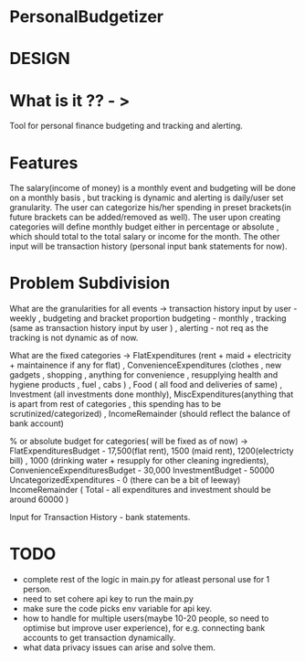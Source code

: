 # PersonalBudgetizer

# DESIGN

# What is it ?? - >
Tool for personal finance budgeting and tracking and alerting.

# Features
The salary(income of money) is a monthly event and budgeting will be done on a monthly basis , but tracking is dynamic and alerting is daily/user set granularity.
The user can  categorize his/her spending in preset brackets(in future brackets can be added/removed as well).
The user upon creating categories will define monthly budget either in percentage or absolute , which should total to the total salary or income for the month. 
The other input will be transaction history (personal input bank statements for now).

# Problem Subdivision 
What are the granularities for all events -> transaction history input by user - weekly , budgeting and bracket proportion budgeting - monthly , tracking (same as transaction history input by user ) , alerting - not req as the tracking is not dynamic as of now.

What are the fixed categories -> FlatExpenditures (rent + maid + electricity + maintainence if any for flat) , ConvenienceExpenditures (clothes , new gadgets , shopping ,  anything for convenience , resupplying health and hygiene products , fuel , cabs ) , Food ( all food  and deliveries of same) , Investment (all investments done monthly), MiscExpenditures(anything that is apart from rest of categories , this spending has to be scrutinized/categorized) , IncomeRemainder (should reflect the balance of bank account)

% or absolute budget for categories( will be fixed as of now) -> 
FlatExpendituresBudget - 17,500(flat rent), 1500 (maid rent),  1200(electricty bill) , 1000 (drinking water + resupply for other cleaning ingredients), 
ConvenienceExpendituresBudget - 30,000 
InvestmentBudget - 50000 
UncategorizedExpenditures - 0 (there can be a bit of leeway)
IncomeRemainder ( Total - all expenditures and investment should be around 60000 )

Input for Transaction History - bank statements.


# TODO
- complete rest of the logic in main.py for atleast 
personal use for 1 person.
- need to set cohere api key to run the main.py
- make sure the code picks env variable for api key.
- how to handle for multiple users(maybe 10-20 people, 
so need to optimise but improve user experience), for e.g.
connecting bank accounts to get transaction dynamically. 
- what data privacy issues can arise and solve them.


